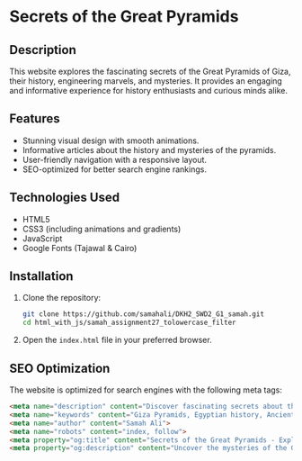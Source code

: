 # Secrets of the Great Pyramids

## Description
This website explores the fascinating secrets of the Great Pyramids of Giza, their history, engineering marvels, and mysteries. It provides an engaging and informative experience for history enthusiasts and curious minds alike.

## Features
- Stunning visual design with smooth animations.
- Informative articles about the history and mysteries of the pyramids.
- User-friendly navigation with a responsive layout.
- SEO-optimized for better search engine rankings.

## Technologies Used
- HTML5
- CSS3 (including animations and gradients)
- JavaScript
- Google Fonts (Tajawal & Cairo)

## Installation
1. Clone the repository:
   ```bash
   git clone https://github.com/samahali/DKH2_SWD2_G1_samah.git
   cd html_with_js/samah_assignment27_tolowercase_filter
   ```
2. Open the `index.html` file in your preferred browser.

## SEO Optimization
The website is optimized for search engines with the following meta tags:
```html
<meta name="description" content="Discover fascinating secrets about the Great Pyramids of Giza. Learn about their history, mysteries, and engineering marvels. Explore now!">
<meta name="keywords" content="Giza Pyramids, Egyptian history, Ancient Egypt, Pharaohs, Pyramid mysteries, Great Pyramid, Sphinx, Egypt travel">
<meta name="author" content="Samah Ali">
<meta name="robots" content="index, follow">
<meta property="og:title" content="Secrets of the Great Pyramids - Explore Ancient Mysteries">
<meta property="og:description" content="Uncover the mysteries of the Great Pyramids of Giza, from their hidden tunnels to their astronomical alignment.">
```

